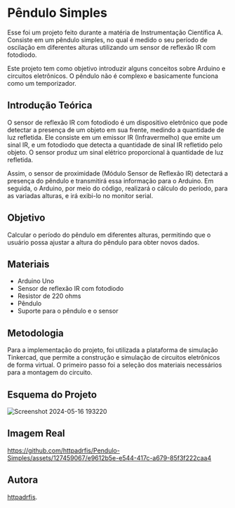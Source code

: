 # Pêndulo Simples

Esse foi um projeto feito durante a matéria de Instrumentação Científica A. Consiste em um pêndulo simples, no qual é medido o seu período de oscilação em diferentes alturas utilizando um sensor de reflexão IR com fotodiodo. 

Este projeto tem como objetivo introduzir alguns conceitos sobre Arduino e circuitos eletrônicos. O pêndulo não é complexo e basicamente funciona como um temporizador.

## Introdução Teórica

O sensor de reflexão IR com fotodiodo é um dispositivo eletrônico que pode detectar a presença de um objeto em sua frente, medindo a quantidade de luz refletida. Ele consiste em um emissor IR (Infravermelho) que emite um sinal IR, e um fotodiodo que detecta a quantidade de sinal IR refletido pelo objeto. O sensor produz um sinal elétrico proporcional à quantidade de luz refletida.

Assim, o sensor de proximidade (Módulo Sensor de Reflexão IR) detectará a presença do pêndulo e transmitirá essa informação para o Arduino. Em seguida, o Arduino, por meio do código, realizará o cálculo do período, para as variadas alturas, e irá exibi-lo no monitor serial.

## Objetivo

Calcular o período do pêndulo em diferentes alturas, permitindo que o usuário possa ajustar a altura do pêndulo para obter novos dados.

## Materiais

- Arduino Uno
- Sensor de reflexão IR com fotodiodo
- Resistor de 220 ohms
- Pêndulo
- Suporte para o pêndulo e o sensor

## Metodologia

Para a implementação do projeto, foi utilizada a plataforma de simulação Tinkercad, que permite a construção e simulação de circuitos eletrônicos de forma virtual. O primeiro passo foi a seleção dos materiais necessários para a montagem do circuito.

## Esquema do Projeto

 <img src="https://github.com/httpadrfis/Pendulo-Simples/assets/127459067/83f2ecc5-e47d-4f1c-8977-5af0042693c6" alt="Screenshot 2024-05-16 193220">

## Imagem Real

https://github.com/httpadrfis/Pendulo-Simples/assets/127459067/e9612b5e-e544-417c-a679-85f3f222caa4

## Autora
[httpadrfis](https://github.com/httpadrfis).
